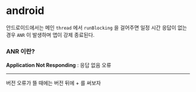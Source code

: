 # android
안드로이드에서는 메인 ```thread``` 에서 ```runBlocking``` 을 걸어주면 일정 시간 응답이 없는 경우 ```ANR``` 이 발생하며 앱이 강제 종료된다.

### ANR 이란?
<b>Application Not Responding</b> : 응답 없음 오류

---

버전 오류가 뜰 때에는 버전 뒤에 + 를 써보자